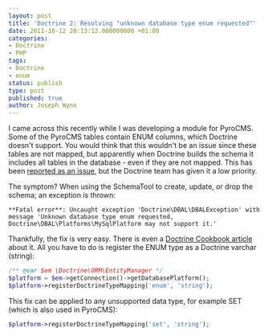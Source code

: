 ```yaml
---
layout: post
title: 'Doctrine 2: Resolving "unknown database type enum requested"'
date: 2011-10-12 20:13:12.000000000 +01:00
categories:
- Doctrine
- PHP
tags:
- Doctrine
- enum
status: publish
type: post
published: true
author: Joseph Wynn
---
```


I came across this recently while I was developing a module for PyroCMS. Some of the PyroCMS tables contain ENUM columns, which Doctrine doesn't support. You would think that this wouldn't be an issue since these tables are not mapped, but apparently when Doctrine builds the schema it includes all tables in the database - even if they are not mapped. This has been [reported as an issue](http://www.doctrine-project.org/jira/browse/DDC-1273), but the Doctrine team has given it a low priority.

The symptom? When using the SchemaTool to create, update, or drop the schema; an exception is thrown:

```
**Fatal error**: Uncaught exception 'Doctrine\DBAL\DBALException' with message 'Unknown database type enum requested, Doctrine\DBAL\Platforms\MySqlPlatform may not support it.'
```

Thankfully, the fix is very easy. There is even a [Doctrine Cookbook article](http://www.doctrine-project.org/docs/orm/2.1/en/cookbook/mysql-enums.html) about it. All you have to do is register the ENUM type as a Doctrine varchar (string):

```php
/** @var $em \Doctrine\ORM\EntityManager */
$platform = $em->getConnection()->getDatabasePlatform();
$platform->registerDoctrineTypeMapping('enum', 'string');
```

This fix can be applied to any unsupported data type, for example SET (which is also used in PyroCMS):

```php
$platform->registerDoctrineTypeMapping('set', 'string');
```
